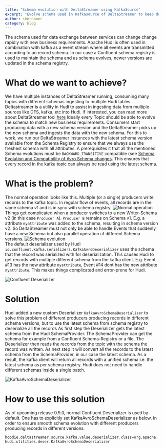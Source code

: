 ```yaml
---
title: "Schema evolution with DeltaStreamer using KafkaSource"
excerpt: "Evolve schema used in Kafkasource of DeltaStreamer to keep data up to date with business"
author: sbernauer
category: blog
---
```


The schema used for data exchange between services can change change rapidly with new business requirements.
Apache Hudi is often used in combination with kafka as a event stream where all events are transmitted according to an record schema. In our case a Confluent schema registry is used to maintain the schema and as schema evolves, newer versions are updated in the schema registry.

# What do we want to achieve?
We have multiple instances of DeltaStreamer running, consuming many topics with different schemas ingesting to multiple Hudi tables. Deltastreamer is a utility in Hudi to assist in ingesting data from multiple sources like DFS, kafka, etc into Hudi. If interested, you can read more about DeltaStreamer tool [here](https://hudi.apache.org/docs/writing_data#deltastreamer)
Ideally every Topic should be able to evolve the schema to match new business requirements. Consumers start producing data with a new schema version and the DeltaStreamer picks up the new schema and ingests the data with the new schema. For this to work, we run our DeltaStreamer instances with the latest schema version available from the Schema Registry to ensure that we always use the freshest schema with all attributes.
A prerequisites it that all the mentioned Schema evolutions must be `BACKWARD_TRANSITIVE` compatible (see [Schema Evolution and Compatibility of Avro Schema changes](https://docs.confluent.io/platform/current/schema-registry/avro.html). This ensures that every record in the kafka topic can always be read using the latest schema.


# What is the problem?
The normal operation looks like this. Multiple (or a single) producers write records to the kafka topic.
In regular flow of events, all records are in the same schema v1 and is in sync with schema registry.
![Normal operation](/assets/images/blog/hudi-schema-evolution/normal_operation.png)<br>
Things get complicated when a producer switches to a new Writer-Schema v2 (in this case `Producer A`). `Producer B` remains on Schema v1. E.g. a attribute `myattribute` was added to the schema, resulting in schema version v2.
So DeltaStreamer must not only be able to handle Events that suddenly have a new Schema but also parallel operation of different Schema versions.
![Schema evolution](/assets/images/blog/hudi-schema-evolution/schema_evolution.png)<br>
The default deserializer used by Hudi `io.confluent.kafka.serializers.KafkaAvroDeserializer` uses the schema that the record was serialized with for deserialization. This causes Hudi to get records with multiple different schema from the kafka client. E.g. Event #13 has the new attribute `myattribute`, Event #14 dont has the new attribute `myattribute`. This makes things complicated and error-prone for Hudi.

![Confluent Deserializer](/assets/images/blog/hudi-schema-evolution/confluent_deserializer.png)<br>

# Solution
Hudi added a new custom Deserializer `KafkaAvroSchemaDeserializer` to solve this problem of different producers producing records in different schema versions, but to use the latest schema from schema registry to deserialize all the records
As first step the Deserializer gets the latest schema from the Hudi SchemaProvider. The SchemaProvider can get the schema for example from a Confluent Schema-Registry or a file.
The Deserializer then reads the records from the topic with the schema the record was written. As next step it will convert all the records to the latest schema from the SchemaProvider, in our case the latest schema. As a result, the kafka client will return all records with a unified schema i.e. the latest schema as per schema registry. Hudi does not need to handle different schemas inside a single batch.

![KafkaAvroSchemaDeserializer](/assets/images/blog/hudi-schema-evolution/KafkaAvroSchemaDeserializer.png)<br>

# How to use this solution
As of upcoming release 0.9.0, normal Confluent Deserializer is used by default. One has to explicitly set KafkaAvroSchemaDeserializer as below, in order to ensure smooth schema evolution with different producers producing records in different versions.

`hoodie.deltastreamer.source.kafka.value.deserializer.class=org.apache.hudi.utilities.deser.KafkaAvroSchemaDeserializer`
